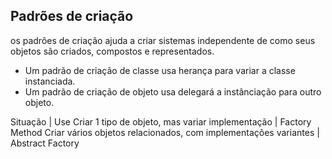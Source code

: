 ## Padrões de criação

os padrões de criação ajuda a criar sistemas independente de como seus objetos são criados, compostos e representados.

* Um padrão de criação de classe usa herança para variar a classe instanciada.
* Um padrão de criação de objeto usa delegará a instânciação para outro objeto.

Situação | Use
Criar 1 tipo de objeto, mas variar implementação | Factory Method
Criar vários objetos relacionados, com implementações variantes | Abstract Factory
